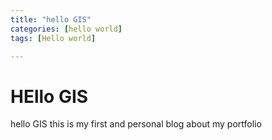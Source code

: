 ```yaml
---
title: "hello GIS"
categories: [hello world]
tags: [Hello world]

---
```

# HEllo GIS
hello GIS this is my first and personal blog about my portfolio